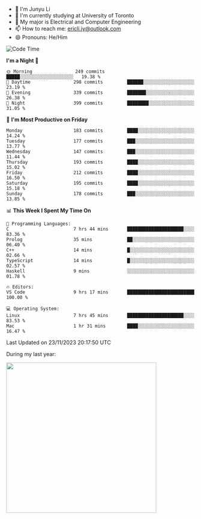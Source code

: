 ### 
- 👨 I'm Junyu Li
- 📖 I'm currently studying at University of Toronto
- 🌱 My major is Electrical and Computer Engineering
- 📫 How to reach me: ericli.jy@outlook.com
- 😄 Pronouns: He/Him

<!--
<p align="left">  
  <img height="180em" src="https://github-readme-stats-git-master-ericjyli.vercel.app/api?username=ericjyli&theme=tokyonight&show_icons=true&count_private=true&include_orgs=true" />
  <img height="180em" src="https://github-readme-stats-git-master-ericjyli.vercel.app/api/top-langs/?username=ericjyli&theme=tokyonight&count_private=true&include_orgs=true&include_orgs=true&layout=compact" />
</p>
-->

<!--START_SECTION:waka-->
![Code Time](http://img.shields.io/badge/Code%20Time-339%20hrs%201%20min-blue)

**I'm a Night 🦉** 

```text
🌞 Morning                249 commits         █████░░░░░░░░░░░░░░░░░░░░   19.38 % 
🌆 Daytime                298 commits         ██████░░░░░░░░░░░░░░░░░░░   23.19 % 
🌃 Evening                339 commits         ███████░░░░░░░░░░░░░░░░░░   26.38 % 
🌙 Night                  399 commits         ████████░░░░░░░░░░░░░░░░░   31.05 % 
```
📅 **I'm Most Productive on Friday** 

```text
Monday                   183 commits         ████░░░░░░░░░░░░░░░░░░░░░   14.24 % 
Tuesday                  177 commits         ███░░░░░░░░░░░░░░░░░░░░░░   13.77 % 
Wednesday                147 commits         ███░░░░░░░░░░░░░░░░░░░░░░   11.44 % 
Thursday                 193 commits         ████░░░░░░░░░░░░░░░░░░░░░   15.02 % 
Friday                   212 commits         ████░░░░░░░░░░░░░░░░░░░░░   16.50 % 
Saturday                 195 commits         ████░░░░░░░░░░░░░░░░░░░░░   15.18 % 
Sunday                   178 commits         ███░░░░░░░░░░░░░░░░░░░░░░   13.85 % 
```


📊 **This Week I Spent My Time On** 

```text
💬 Programming Languages: 
C                        7 hrs 44 mins       █████████████████████░░░░   83.36 % 
Prolog                   35 mins             ██░░░░░░░░░░░░░░░░░░░░░░░   06.40 % 
C++                      14 mins             █░░░░░░░░░░░░░░░░░░░░░░░░   02.66 % 
TypeScript               14 mins             █░░░░░░░░░░░░░░░░░░░░░░░░   02.57 % 
Haskell                  9 mins              ░░░░░░░░░░░░░░░░░░░░░░░░░   01.78 % 

🔥 Editors: 
VS Code                  9 hrs 17 mins       █████████████████████████   100.00 % 

💻 Operating System: 
Linux                    7 hrs 45 mins       █████████████████████░░░░   83.53 % 
Mac                      1 hr 31 mins        ████░░░░░░░░░░░░░░░░░░░░░   16.47 % 
```


 Last Updated on 23/11/2023 20:17:50 UTC
<!--END_SECTION:waka-->

<p> During my last year: </p>
<img height="400em" src="https://github-readme-stats-git-master-ericjyli.vercel.app/api/wakatime?username=ericjyli&layout=compact&theme=tokyonight" />

<!--
Here are some ideas to get you started:

- 🔭 I’m currently working on ...
- 🌱 I’m currently learning ...
- 👯 I’m looking to collaborate on ...
- 🤔 I’m looking for help with ...
- 💬 Ask me about ...
- 📫 How to reach me: ...
- 😄 Pronouns: ...
- ⚡ Fun fact: ...
-->

